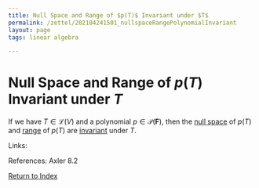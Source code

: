 ```yaml
---
title: Null Space and Range of $p(T)$ Invariant under $T$
permalink: /zettel/202104241501_nullspaceRangePolynomialInvariant
layout: page
tags: linear algebra

---
```

# Null Space and Range of $p(T)$ Invariant under $T$

If we have $T \in \mathcal{L}(V)$ and a polynomial $p \in \mathcal{P}(\mathbf{F})$, then the [null space](202102071742_nullSpaceDefinition)
of $p(T)$ and [range](202102071800_rangeDefinition) of $p(T)$ are [invariant](202102120907_invariantSubspace) 
under $T$.


Links: 

References: Axler 8.2

[Return to Index](index)